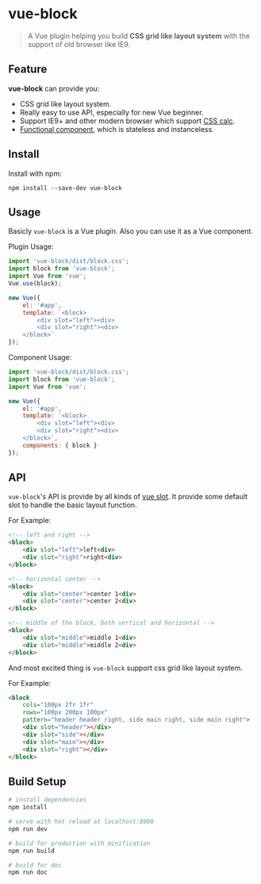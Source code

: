 # vue-block

> A Vue plugin helping you build **CSS grid like layout system** with the support of old browser like IE9.

## Feature

**vue-block** can provide you:

- CSS grid like layout system.
- Really easy to use API, especially for new Vue beginner.
- Support IE9+ and other modern browser which support [CSS calc](http://caniuse.com/#search=calc).
- [Functional component](https://vuejs.org/v2/guide/render-function.html#Functional-Components), which is stateless and instanceless.

## Install

Install with npm:

```
npm install --save-dev vue-block
```

## Usage

Basicly `vue-block` is a Vue plugin. Also you can use it as a Vue component.

Plugin Usage:

```javascript
import 'vue-block/dist/block.css';
import block from 'vue-block';
import Vue from 'vue';
Vue.use(block);

new Vue({
    el: '#app',
    template: `<block>
        <div slot="left"><div>
        <div slot="right"><div>
    </block>`
});
```

Component Usage:

```javascript
import 'vue-block/dist/block.css';
import block from 'vue-block';
import Vue from 'vue';

new Vue({
    el: '#app',
    template: `<block>
        <div slot="left"><div>
        <div slot="right"><div>
    </block>`,
    components: { block }
});
```

## API

`vue-block`'s API is provide by all kinds of [vue slot](https://vuejs.org/v2/guide/components.html#Named-Slots). It provide some default slot to handle the basic layout function.

For Example:

```html
<!-- left and right -->
<block>
    <div slot="left">left<div>
    <div slot="right">right<div>
</block>

<!-- horizontal center -->
<block>
    <div slot="center">center 1<div>
    <div slot="center">center 2<div>
</block>

<!-- middle of the block, both vertical and horizontal -->
<block>
    <div slot="middle">middle 1<div>
    <div slot="middle">middle 2<div>
</block>
```

And most excited thing is `vue-block` support css grid like layout system.

For Example:

```html
<block
    cols="100px 2fr 1fr"
    rows="100px 200px 100px"
    pattern="header header right, side main right, side main right">
    <div slot="header"></div>
    <div slot="side"></div>
    <div slot="main"></div>
    <div slot="right"></div>
</block>
```


## Build Setup

``` bash
# install dependencies
npm install

# serve with hot reload at localhost:8080
npm run dev

# build for production with minification
npm run build

# build for doc
npm run doc
```
